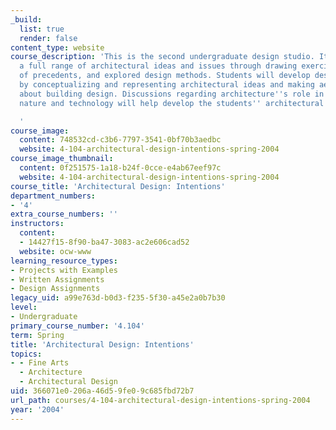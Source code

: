 ```yaml
---
_build:
  list: true
  render: false
content_type: website
course_description: 'This is the second undergraduate design studio. It introduces
  a full range of architectural ideas and issues through drawing exercises, analyses
  of precedents, and explored design methods. Students will develop design skills
  by conceptualizing and representing architectural ideas and making aesthetic judgments
  about building design. Discussions regarding architecture''s role in mediating culture,
  nature and technology will help develop the students'' architectural vocabulary.

  '
course_image:
  content: 748532cd-c3b6-7797-3541-0bf70b3aedbc
  website: 4-104-architectural-design-intentions-spring-2004
course_image_thumbnail:
  content: 0f251575-1a18-b24f-0cce-e4ab67eef97c
  website: 4-104-architectural-design-intentions-spring-2004
course_title: 'Architectural Design: Intentions'
department_numbers:
- '4'
extra_course_numbers: ''
instructors:
  content:
  - 14427f15-8f90-ba47-3083-ac2e606cad52
  website: ocw-www
learning_resource_types:
- Projects with Examples
- Written Assignments
- Design Assignments
legacy_uid: a99e763d-b0d3-f235-5f30-a45e2a0b7b30
level:
- Undergraduate
primary_course_number: '4.104'
term: Spring
title: 'Architectural Design: Intentions'
topics:
- - Fine Arts
  - Architecture
  - Architectural Design
uid: 366071e0-206a-46d5-9fe0-9c685fbd72b7
url_path: courses/4-104-architectural-design-intentions-spring-2004
year: '2004'
---
```

